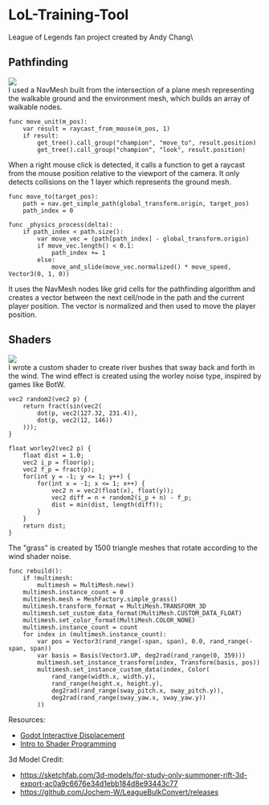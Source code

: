 # LoL-Training-Tool
League of Legends fan project created by Andy Chang\

## Pathfinding
![](https://media.giphy.com/media/qZdbg1yiBiPd8aM4zZ/giphy.gif) \
I used a NavMesh built from the intersection of a plane mesh representing the walkable ground and the environment mesh, which builds an array of walkable nodes.
```
func move_unit(m_pos):
	var result = raycast_from_mouse(m_pos, 1)
	if result:
		get_tree().call_group("champion", "move_to", result.position)
		get_tree().call_group("champion", "look", result.position)
```
When a right mouse click is detected, it calls a function to get a raycast from the mouse position relative to the viewport of the camera. It only detects collisions on the 1 layer which represents the ground mesh.
```
func move_to(target_pos):
	path = nav.get_simple_path(global_transform.origin, target_pos)
	path_index = 0
		
func _physics_process(delta):
	if path_index < path.size():
		var move_vec = (path[path_index] - global_transform.origin)
		if move_vec.length() < 0.1:
			path_index += 1
		else:
			move_and_slide(move_vec.normalized() * move_speed, Vector3(0, 1, 0))
```
It uses the NavMesh nodes like grid cells for the pathfinding algorithm and creates a vector between the next cell/node in the path and the current player position. The vector is normalized and then used to move the player position.

## Shaders
![](https://media.giphy.com/media/DmWhN9rTboOFTb6jXc/giphy.gif) \
I wrote a custom shader to create river bushes that sway back and forth in the wind. The wind effect is created using the worley noise type, inspired by games like BotW.
```
vec2 random2(vec2 p) {
	return fract(sin(vec2(
		dot(p, vec2(127.32, 231.4)),
		dot(p, vec2(12, 146))
	)));
}

float worley2(vec2 p) {
	float dist = 1.0;
	vec2 i_p = floor(p);
	vec2 f_p = fract(p);
	for(int y = -1; y <= 1; y++) {
		for(int x = -1; x <= 1; x++) {
			vec2 n = vec2(float(x), float(y));
			vec2 diff = n + random2(i_p + n) - f_p;
			dist = min(dist, length(diff));
		}
	}
	return dist;
}
```
The "grass" is created by 1500 triangle meshes that rotate according to the wind shader noise. 
```
func rebuild():
	if !multimesh:
		multimesh = MultiMesh.new()
	multimesh.instance_count = 0
	multimesh.mesh = MeshFactory.simple_grass()
	multimesh.transform_format = MultiMesh.TRANSFORM_3D
	multimesh.set_custom_data_format(MultiMesh.CUSTOM_DATA_FLOAT)
	multimesh.set_color_format(MultiMesh.COLOR_NONE)
	multimesh.instance_count = count
	for index in (multimesh.instance_count):
		var pos = Vector3(rand_range(-span, span), 0.0, rand_range(-span, span))
		var basis = Basis(Vector3.UP, deg2rad(rand_range(0, 359)))
		multimesh.set_instance_transform(index, Transform(basis, pos))
		multimesh.set_instance_custom_data(index, Color(
			rand_range(width.x, width.y),
			rand_range(height.x, height.y),
			deg2rad(rand_range(sway_pitch.x, sway_pitch.y)),
			deg2rad(rand_range(sway_yaw.x, sway_yaw.y))
		))
```
Resources:
- [Godot Interactive Displacement](https://www.youtube.com/watch?v=D_G9ZFX69UQ)
- [Intro to Shader Programming](https://www.youtube.com/watch?v=xoyk_A0RSpI)

3d Model Credit:
- https://sketchfab.com/3d-models/for-study-only-summoner-rift-3d-export-ac0a9c6676e34d1ebb184d8e93443c77
- https://github.com/Jochem-W/LeagueBulkConvert/releases
